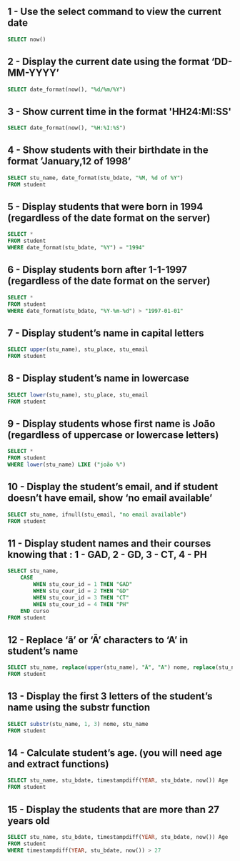 ## 1 - Use the select command to view the current date

```sql
SELECT now()
```

## 2 - Display the current date using the format ‘DD-MM-YYYY’

```sql
SELECT date_format(now(), "%d/%m/%Y")
```

## 3 - Show current time in the format 'HH24:MI:SS'

```sql
SELECT date_format(now(), "%H:%I:%S")
```

## 4 - Show students with their birthdate in the format ’January,12 of 1998’

```sql
SELECT stu_name, date_format(stu_bdate, "%M, %d of %Y")
FROM student
```

## 5 - Display students that were born in 1994 (regardless of the date format on the server)

```sql
SELECT *
FROM student
WHERE date_format(stu_bdate, "%Y") = "1994"
```

## 6 - Display students born after 1-1-1997 (regardless of the date format on the server)

```sql
SELECT *
FROM student
WHERE date_format(stu_bdate, "%Y-%m-%d") > "1997-01-01"
```

## 7 - Display student’s name in capital letters

```sql
SELECT upper(stu_name), stu_place, stu_email
FROM student
```

## 8 - Display student’s name in lowercase

```sql
SELECT lower(stu_name), stu_place, stu_email
FROM student
```

## 9 - Display students whose first name is João (regardless of uppercase or lowercase letters)

```sql
SELECT *
FROM student
WHERE lower(stu_name) LIKE ("joão %")
```

## 10 - Display the student’s email, and if student doesn’t have email, show ‘no email available’

```sql
SELECT stu_name, ifnull(stu_email, "no email available")
FROM student
```

## 11 - Display student names and their courses knowing that : 1 - GAD, 2 - GD, 3 - CT, 4 - PH

```sql
SELECT stu_name,
	CASE
	    WHEN stu_cour_id = 1 THEN "GAD"
        WHEN stu_cour_id = 2 THEN "GD"
        WHEN stu_cour_id = 3 THEN "CT"
        WHEN stu_cour_id = 4 THEN "PH"
    END curso
FROM student
```

## 12 - Replace ‘ã’ or ‘Ã’ characters to ‘A’ in student’s name

```sql
SELECT stu_name, replace(upper(stu_name), "Ã", "A") nome, replace(stu_name, lower("ã"), "A") nome
FROM student
```

## 13 - Display the first 3 letters of the student’s name using the substr function

```sql
SELECT substr(stu_name, 1, 3) nome, stu_name
FROM student
```

## 14 - Calculate student’s age. (you will need age and extract functions)

```sql
SELECT stu_name, stu_bdate, timestampdiff(YEAR, stu_bdate, now()) Age
FROM student
```

## 15 - Display the students that are more than 27 years old

```sql
SELECT stu_name, stu_bdate, timestampdiff(YEAR, stu_bdate, now()) Age
FROM student
WHERE timestampdiff(YEAR, stu_bdate, now()) > 27
```
